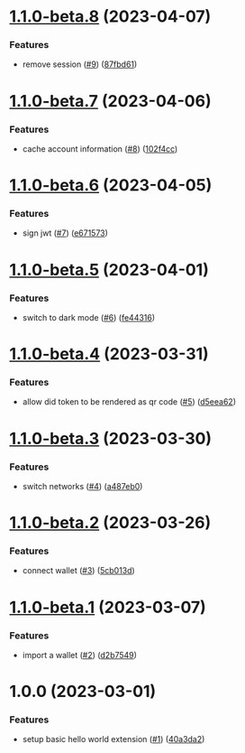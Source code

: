 # [1.1.0-beta.8](https://github.com/agoralabs-sh/agora-wallet-browser-extension/compare/v1.1.0-beta.7...v1.1.0-beta.8) (2023-04-07)


### Features

* remove session ([#9](https://github.com/agoralabs-sh/agora-wallet-browser-extension/issues/9)) ([87fbd61](https://github.com/agoralabs-sh/agora-wallet-browser-extension/commit/87fbd616cb3b897013c6cbf50d37ef339a9bbe51))

# [1.1.0-beta.7](https://github.com/agoralabs-sh/agora-wallet-browser-extension/compare/v1.1.0-beta.6...v1.1.0-beta.7) (2023-04-06)


### Features

* cache account information ([#8](https://github.com/agoralabs-sh/agora-wallet-browser-extension/issues/8)) ([102f4cc](https://github.com/agoralabs-sh/agora-wallet-browser-extension/commit/102f4cce73c1107720a780d6bdef030316816d22))

# [1.1.0-beta.6](https://github.com/agoralabs-sh/agora-wallet-browser-extension/compare/v1.1.0-beta.5...v1.1.0-beta.6) (2023-04-05)


### Features

* sign jwt ([#7](https://github.com/agoralabs-sh/agora-wallet-browser-extension/issues/7)) ([e671573](https://github.com/agoralabs-sh/agora-wallet-browser-extension/commit/e671573338a8e97ed777310f022f7e6211e975cd))

# [1.1.0-beta.5](https://github.com/agoralabs-sh/agora-wallet-browser-extension/compare/v1.1.0-beta.4...v1.1.0-beta.5) (2023-04-01)


### Features

* switch to dark mode ([#6](https://github.com/agoralabs-sh/agora-wallet-browser-extension/issues/6)) ([fe44316](https://github.com/agoralabs-sh/agora-wallet-browser-extension/commit/fe44316fd050f5906a2b41289a0e9e5242b44a10))

# [1.1.0-beta.4](https://github.com/agoralabs-sh/agora-wallet-browser-extension/compare/v1.1.0-beta.3...v1.1.0-beta.4) (2023-03-31)


### Features

* allow did token to be rendered as qr code ([#5](https://github.com/agoralabs-sh/agora-wallet-browser-extension/issues/5)) ([d5eea62](https://github.com/agoralabs-sh/agora-wallet-browser-extension/commit/d5eea62d9a97a37fb757dc6fb24463ae554453c9))

# [1.1.0-beta.3](https://github.com/agoralabs-sh/agora-wallet-browser-extension/compare/v1.1.0-beta.2...v1.1.0-beta.3) (2023-03-30)


### Features

* switch networks ([#4](https://github.com/agoralabs-sh/agora-wallet-browser-extension/issues/4)) ([a487eb0](https://github.com/agoralabs-sh/agora-wallet-browser-extension/commit/a487eb0d24aa368c6934adca62d02110aed5489c))

# [1.1.0-beta.2](https://github.com/agoralabs-sh/agora-wallet-browser-extension/compare/v1.1.0-beta.1...v1.1.0-beta.2) (2023-03-26)


### Features

* connect wallet ([#3](https://github.com/agoralabs-sh/agora-wallet-browser-extension/issues/3)) ([5cb013d](https://github.com/agoralabs-sh/agora-wallet-browser-extension/commit/5cb013d52109e20e669d73b238a60a755f54bf05))

# [1.1.0-beta.1](https://github.com/agoralabs-sh/agora-wallet-browser-extension/compare/v1.0.0...v1.1.0-beta.1) (2023-03-07)


### Features

* import a wallet ([#2](https://github.com/agoralabs-sh/agora-wallet-browser-extension/issues/2)) ([d2b7549](https://github.com/agoralabs-sh/agora-wallet-browser-extension/commit/d2b7549ecb321a4733331f94c1304272c34f93af))

# 1.0.0 (2023-03-01)


### Features

* setup basic hello world extension ([#1](https://github.com/agoralabs-sh/agora-wallet-firefox/issues/1)) ([40a3da2](https://github.com/agoralabs-sh/agora-wallet-firefox/commit/40a3da2c601f4b286f935f0b4941c2f696074f3f))
